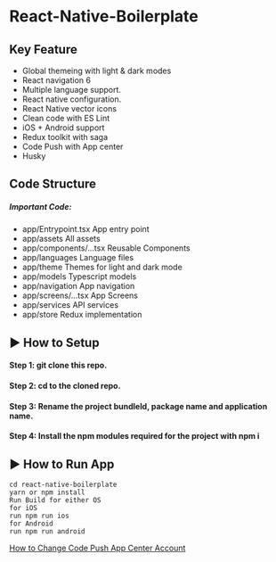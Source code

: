 # React-Native-Boilerplate

## Key Feature
 * Global themeing with light & dark modes
 * React navigation 6
 * Multiple language support.
 * React native configuration.
 * React Native vector icons
 * Clean code with ES Lint
 * iOS + Android support
 * Redux toolkit with saga 
 * Code Push with App center
 * Husky


## Code Structure 
##### Important Code:
* app/Entrypoint.tsx App entry point 
* app/assets All assets
* app/components/...tsx Reusable Components
* app/languages Language files
* app/theme Themes for light and dark mode
* app/models Typescript models
* app/navigation App navigation
* app/screens/...tsx App Screens
* app/services API services
* app/store Redux implementation


## ▶ How to Setup

#### Step 1: git clone this repo.

#### Step 2: cd to the cloned repo.

#### Step 3: Rename the project bundleId, package name and application name.

#### Step 4: Install the npm modules required for the project with npm i

## ▶ How to Run App

```
cd react-native-boilerplate
yarn or npm install
Run Build for either OS
for iOS
run npm run ios
for Android
run npm run android

```

[How to Change Code Push App Center Account](https://dev.to/karanpratapsingh/update-your-react-native-apps-seamlessly-using-microsoft-s-codepush-f61)


